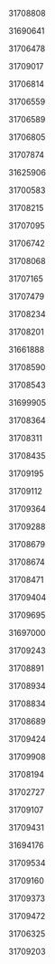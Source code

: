 31708808

31690641

31706478

31709017

31706814

31706559

31706589

31706805

31707874

31625906

31700583

31708215

31707095

31706742

31708068

31707165

31707479

31708234

31708201

31661888

31708590

31708543

31699905

31708364

31708311

31708435

31709195

31709112

31709364

31709288

31708679

31708674

31708471

31709404

31709695

31697000

31709243

31708891

31708934

31708834

31708689

31709424

31709908

31708194

31702727

31709107

31709431

31694176

31709534

31709160

31709373

31709472

31706325

31709203

